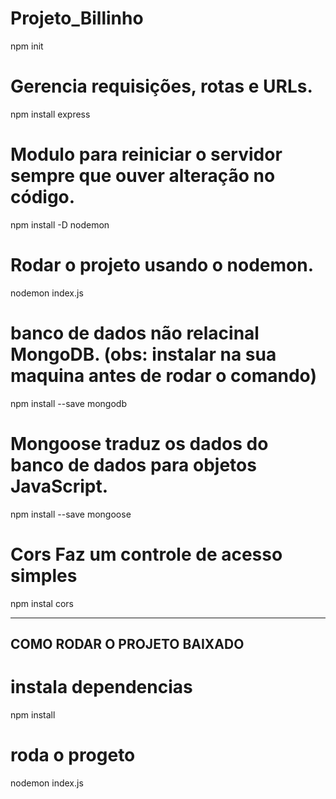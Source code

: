 # Projeto_Billinho
npm init

# Gerencia requisições, rotas e URLs.
npm install express

# Modulo para reiniciar o servidor sempre que ouver alteração no código.
npm install -D nodemon

# Rodar o projeto usando o nodemon.
nodemon index.js

# banco de dados não relacinal MongoDB. (obs: instalar na sua maquina antes de rodar o comando)
npm install --save mongodb

# Mongoose traduz os dados do banco de dados para objetos JavaScript.
npm install --save mongoose

# Cors Faz um controle de acesso simples
npm instal cors

---------------------------------------------
COMO RODAR O PROJETO BAIXADO
---------------------------------------------

# instala dependencias
npm install

# roda o progeto
nodemon index.js